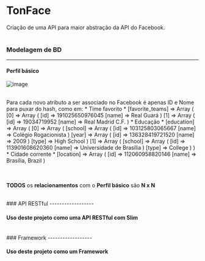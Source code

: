 TonFace
=======

Criação de uma API para maior abstração da API do Facebook.
<br><br>

### Modelagem de BD
------------------

#### Perfil básico
 ![image](https://github.com/TonGarcia/TonFace/blob/nova-arquitetura-2.X/TonFace/modelagens/perfil-basico-RedeSocial.png?raw=true) 
 
 <br>
 Para cada novo atributo a ser associado no Facebook é apenas ID e Nome para puxar do hash, como em: 
 * Time favorito
  * [favorite_teams] => Array ( [0] => Array ( [id] => 191025650976045 [name] => Real Guará ) [1] => Array ( [id] => 19034719952 [name] => Real Madrid C.F. )
 * Educação 
  * [education] => Array ( [0] => Array ( [school] => Array ( [id] => 103125803065667 [name] => Colégio Rogacionista ) [year] => Array ( [id] => 136328419721520 [name] => 2009 ) [type] => High School ) [1] => Array ( [school] => Array ( [id] => 113901608620360 [name] => Universidade de Brasília ) [type] => College ) )
 * Cidade corrente
  * [location] => Array ( [id] => 112060958820146 [name] => Brasília, Brazil )
  

<br><br>
__TODOS__ os __relacionamentos__ com o __Perfil básico__ são __N x N__

<br>
### API RESTful
------------------

#### Uso deste projeto como uma API RESTful com Slim


<br>
### Framework
------------------

#### Uso deste projeto como um Framework





